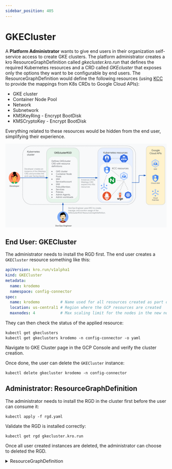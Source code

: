 ```yaml
---
sidebar_position: 405
---
```


# GKECluster

A **Platform Administrator** wants to give end users in their organization self-service access to create GKE clusters. The platform administrator creates a kro ResourceGraphDefinition called *gkecluster.kro.run* that defines the required Kubernetes resources and a CRD called *GKEcluster* that exposes only the options they want to be configurable by end users. The ResourceGraphDefinition would define the following resources (using [KCC](https://github.com/GoogleCloudPlatform/k8s-config-connector) to provide the mappings from K8s CRDs to Google Cloud APIs):

* GKE cluster
* Container Node Pool
* Network
* Subnetwork
* KMSKeyRing   - Encrypt BootDisk
* KMSCryptoKey - Encrypt BootDisk

Everything related to these resources would be hidden from the end user, simplifying their experience.  

![GKE Cluster Stack](gke-cluster.png)

## End User: GKECluster

The administrator needs to install the RGD first.
The end user creates a `GKECluster` resource something like this:

```yaml
apiVersion: kro.run/v1alpha1
kind: GKECluster
metadata:
  name: krodemo
  namespace: config-connector
spec:
  name: krodemo         # Name used for all resources created as part of this RGD
  location: us-central1 # Region where the GCP resources are created
  maxnodes: 4           # Max scaling limit for the nodes in the new nodepool
```

They can then check the status of the applied resource:

```
kubectl get gkeclusters
kubectl get gkeclusters krodemo -n config-connector -o yaml
```

Navigate to GKE Cluster page in the GCP Console and verify the cluster creation.

Once done, the user can delete the `GKECluster` instance:

```
kubectl delete gkecluster krodemo -n config-connector
```

## Administrator: ResourceGraphDefinition
The administrator needs to install the RGD in the cluster first before the user can consume it:

```
kubectl apply -f rgd.yaml
```

Validate the RGD is installed correctly:

```
kubectl get rgd gkecluster.kro.run
```

Once all user created instances are deleted, the administrator can choose to deleted the RGD.

<details>
  <summary>ResourceGraphDefinition</summary>
  ```yaml title="rgd.yaml"
apiVersion: kro.run/v1alpha1
kind: ResourceGraphDefinition
metadata:
  name: gkecluster.kro.run
spec:
  schema:
    apiVersion: v1alpha1
    kind: GKECluster
    spec:
      name: string
      nodepool: string
      maxnodes: integer
      location: string
    status:
      masterVersion: ${cluster.status.masterVersion}
  resources:
  - id: network
    template:
      apiVersion: compute.cnrm.cloud.google.com/v1beta1
      kind: ComputeNetwork
      metadata:
        labels:
          source: "gkecluster"
        name: ${schema.spec.name}
      spec:
        #routingMode: GLOBAL
        #deleteDefaultRoutesOnCreate: false
        routingMode: REGIONAL
        autoCreateSubnetworks: false
  - id: subnet
    template:
      apiVersion: compute.cnrm.cloud.google.com/v1beta1
      kind: ComputeSubnetwork
      metadata:
        labels:
          source: "gkecluster"
        name: ${network.metadata.name}
      spec:
        ipCidrRange: 10.2.0.0/16
        #ipCidrRange: 10.10.90.0/24
        region: ${schema.spec.location}
        networkRef:
          name: ${schema.spec.name}
        #privateIpGoogleAccess: true
  - id: topic
    template:
      apiVersion: pubsub.cnrm.cloud.google.com/v1beta1
      kind: PubSubTopic
      metadata:
        labels:
          source: "gkecluster"
        name: ${subnet.metadata.name}
  - id: keyring
    template:
      apiVersion: kms.cnrm.cloud.google.com/v1beta1
      kind: KMSKeyRing
      metadata:
        labels:
          source: "gkecluster"
        name: ${topic.metadata.name}
      spec:
        location: ${schema.spec.location}
  - id: key
    template:
      apiVersion: kms.cnrm.cloud.google.com/v1beta1
      kind: KMSCryptoKey
      metadata:
        labels:
          source: "gkecluster"
        name: ${keyring.metadata.name}
      spec:
        keyRingRef:
          name: ${schema.spec.name}
        purpose: ASYMMETRIC_SIGN
        versionTemplate:
          algorithm: EC_SIGN_P384_SHA384
          protectionLevel: SOFTWARE
        importOnly: false
  - id: nodepool
    template:
      apiVersion: container.cnrm.cloud.google.com/v1beta1
      kind: ContainerNodePool
      metadata:
        labels:
          source: "gkecluster"
        name: ${cluster.metadata.name}
      spec:
        location: ${schema.spec.location}
        autoscaling:
          minNodeCount: 1
          maxNodeCount: ${schema.spec.maxnodes}
        nodeConfig:
          machineType: n1-standard-1
          diskSizeGb: 100
          diskType: pd-standard
          #taint:
          #- effect: NO_SCHEDULE
          #  key: originalKey
          #  value: originalValue
        clusterRef:
          name: ${schema.spec.name}
  - id: cluster
    template:
      apiVersion: container.cnrm.cloud.google.com/v1beta1
      kind: ContainerCluster
      metadata:
        #annotations:
        #  cnrm.cloud.google.com/remove-default-node-pool: "false"
        labels:
          source: "gkecluster"
        name: ${key.metadata.name}
      spec:
        location: ${schema.spec.location}
        initialNodeCount: 1
        networkRef:
          name: ${schema.spec.name}
        subnetworkRef:
          name: ${schema.spec.name}
        ipAllocationPolicy:
          clusterIpv4CidrBlock: /20
          servicesIpv4CidrBlock: /20
        #masterAuth:
        #  clientCertificateConfig:
        #    issueClientCertificate: false
        #workloadIdentityConfig:
        #  # Workload Identity supports only a single namespace based on your project name.
        #  # Replace ${PROJECT_ID?} below with your project ID.
        #  workloadPool: ${PROJECT_ID?}.svc.id.goog      
        notificationConfig:
          pubsub:
            enabled: true
            topicRef:
              name: ${schema.spec.name}
        loggingConfig:
          enableComponents:
            - "SYSTEM_COMPONENTS"
            - "WORKLOADS"
        monitoringConfig:
          enableComponents:
            - "SYSTEM_COMPONENTS"
            - "APISERVER"
          managedPrometheus:
            enabled: true
        clusterAutoscaling:
          enabled: true
          autoscalingProfile: BALANCED
          resourceLimits:
            - resourceType: cpu
              maximum: 100
              minimum: 10
            - resourceType: memory
              maximum: 1000
              minimum: 100
          autoProvisioningDefaults:
            bootDiskKMSKeyRef:
              name: ${schema.spec.name}
        nodeConfig:
          linuxNodeConfig:
            sysctls:
              net.core.somaxconn: "4096"
            cgroupMode: "CGROUP_MODE_UNSPECIFIED"
      
  ```
</details>
